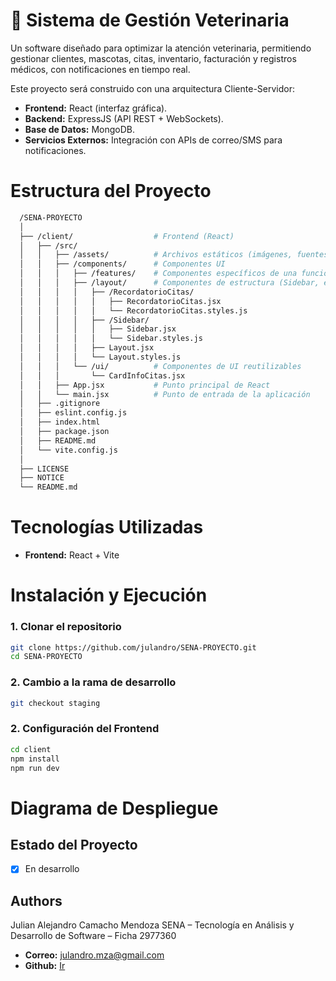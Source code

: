 # 🐾 Sistema de Gestión Veterinaria

Un software diseñado para optimizar la atención veterinaria, permitiendo gestionar clientes, mascotas, citas, inventario, facturación y registros médicos, con notificaciones en tiempo real.

Este proyecto será construido con una arquitectura Cliente-Servidor:

- **Frontend:** React (interfaz gráfica).
- **Backend:** ExpressJS (API REST + WebSockets).
- **Base de Datos:** MongoDB.
- **Servicios Externos:** Integración con APIs de correo/SMS para notificaciones.

# Estructura del Proyecto

```bash
  /SENA-PROYECTO
  │
  ├── /client/                  # Frontend (React)
  │   ├── /src/
  │   │   ├── /assets/          # Archivos estáticos (imágenes, fuentes, etc.)
  │   │   ├── /components/      # Componentes UI
  │   │   │   ├── /features/    # Componentes específicos de una funcionalidad (actualmente vacío)
  │   │   │   ├── /layout/      # Componentes de estructura (Sidebar, etc.)
  │   │   │   │   ├── /RecordatorioCitas/
  │   │   │   │   │   ├── RecordatorioCitas.jsx
  │   │   │   │   │   └── RecordatorioCitas.styles.js
  │   │   │   │   ├── /Sidebar/
  │   │   │   │   │   ├── Sidebar.jsx
  │   │   │   │   │   └── Sidebar.styles.js
  │   │   │   │   ├── Layout.jsx
  │   │   │   │   └── Layout.styles.js
  │   │   │   └── /ui/          # Componentes de UI reutilizables
  │   │   │       └── CardInfoCitas.jsx
  │   │   ├── App.jsx           # Punto principal de React
  │   │   └── main.jsx          # Punto de entrada de la aplicación
  │   ├── .gitignore
  │   ├── eslint.config.js
  │   ├── index.html
  │   ├── package.json
  │   ├── README.md
  │   └── vite.config.js
  │
  ├── LICENSE
  ├── NOTICE
  └── README.md
```

# Tecnologías Utilizadas

- **Frontend:** React + Vite

# Instalación y Ejecución

### 1. Clonar el repositorio

```bash
git clone https://github.com/julandro/SENA-PROYECTO.git
cd SENA-PROYECTO
```

### 2. Cambio a la rama de desarrollo

```bash
git checkout staging
```

### 2. Configuración del Frontend

```bash
cd client
npm install
npm run dev
```

# Diagrama de Despliegue

## Estado del Proyecto

- [x] En desarrollo

## Authors

Julian Alejandro Camacho Mendoza
SENA – Tecnología en Análisis y Desarrollo de Software – Ficha 2977360

- **Correo:** [julandro.mza@gmail.com](mailto:julian.camacho@example.com)
- **Github:** [Ir](https://github.com/julandro)
